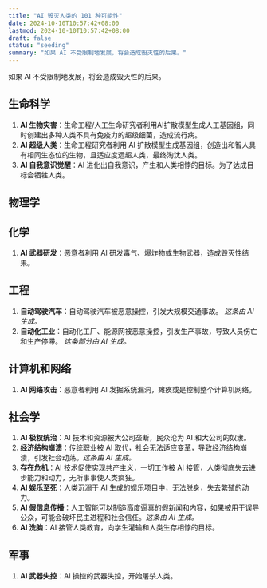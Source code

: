 ```yaml
---
title: "AI 毁灭人类的 101 种可能性"
date: 2024-10-10T10:57:42+08:00
lastmod: 2024-10-10T10:57:42+08:00
draft: false
status: "seeding"
summary: "如果 AI 不受限制地发展，将会造成毁灭性的后果。"
---
```


如果 AI 不受限制地发展，将会造成毁灭性的后果。

## 生命科学

1. **AI 生物灾害**：生命工程/人工生命研究者利用AI扩散模型生成人工基因组，同时创建出多种人类不具有免疫力的超级细菌，造成流行病。
2. **AI 超级人类**：生命工程研究者利用 AI 扩散模型生成基因组，创造出和智人具有相同生态位的生物，且适应度远超人类，最终淘汰人类。
3. **AI 自我意识觉醒**：AI 进化出自我意识，产生和人类相悖的目标。为了达成目标会牺牲人类。
## 物理学

## 化学

1. **AI 武器研发**：恶意者利用 AI 研发毒气、爆炸物或生物武器，造成毁灭性结果。

## 工程

1. **自动驾驶汽车**：自动驾驶汽车被恶意操控，引发大规模交通事故。 *这条由 AI 生成。*
2. **自动化工业**：自动化工厂、能源网被恶意操控，引发生产事故，导致人员伤亡和生产停滞。 *这条部分由 AI 生成。*
## 计算机和网络

1. **AI 网络攻击**：恶意者利用 AI 发掘系统漏洞，瘫痪或是控制整个计算机网络。
## 社会学

1. **AI 极权统治**：AI 技术和资源被大公司垄断，民众沦为 AI 和大公司的奴隶。
2. **经济结构崩溃**：传统职业被 AI 取代，社会无法适应变革，导致经济结构崩溃，引发社会动荡。*这条由 AI 生成。*
3. **存在危机**：AI 技术促使实现共产主义，一切工作被 AI 接管，人类彻底失去进步能力和动力，无所事事使人类疯狂。
4. **AI 娱乐至死**：人类沉溺于 AI 生成的娱乐项目中，无法脱身，失去繁殖的动力。
5. **AI 假信息传播**：人工智能可以制造高度逼真的假新闻和内容，如果被用于误导公众，可能会破坏民主进程和社会信任。*这条由 AI 生成。*
6. **AI 洗脑**：AI 接管人类教育，向学生灌输和人类生存相悖的目标。

## 军事

1. **AI 武器失控**：AI 操控的武器失控，开始屠杀人类。